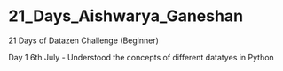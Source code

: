 # 21_Days_Aishwarya_Ganeshan
21 Days of Datazen Challenge (Beginner)
 
 Day 1 6th July - Understood the concepts of different datatyes in Python
